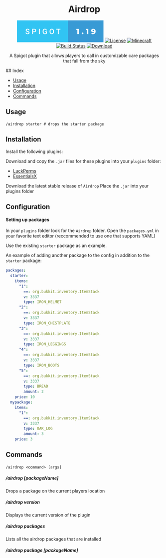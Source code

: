 <div style="text-align: center;" align="center">
<h1>Airdrop</h1>

![Spigot SVG](readme/spigot-1.19.svg)
[![License](https://img.shields.io/badge/license-MIT-blue.svg)](LICENSE)
[![Minecraft](https://img.shields.io/badge/Minecraft-1.16+-brightgreen.svg)](https://www.minecraft.net) [![Build Status](https://img.shields.io/travis/your-username/airdrop-plugin/master.svg)](https://travis-ci.org/your-username/airdrop-plugin) [![Download](https://img.shields.io/badge/download-latest-brightgreen.svg)](https://github.com/your-username/airdrop-plugin/releases/latest)

A Spigot plugin that allows players to call in customizable care packages that fall from the sky

</div>
## Index

- [Usage](#usage)
- [Installation](#installation)
- [Configuration](#configuration)
- [Commands](#commands)

## Usage

```
/airdrop starter # drops the starter package
```

## Installation

Install the following plugins:

Download and copy the `.jar` files for these plugins into your `plugins` folder:

- [LuckPerms](https://luckperms.net/)
- [EssentialsX](https://essentialsx.net/)

Download the latest stable release of `Airdrop`
Place the `.jar` into your plugins folder

## Configuration

#### Setting up packages

In your `plugins` folder look for the `Airdrop` folder.
Open the `packages.yml` in your favorite text editor (reccommended to use one that supports YAML)

Use the existing `starter` package as an example.

An example of adding another package to the config in addition to the `starter` package:

```yaml
packages:
  starter:
    items:
      "1":
        ==: org.bukkit.inventory.ItemStack
        v: 3337
        type: IRON_HELMET
      "2":
        ==: org.bukkit.inventory.ItemStack
        v: 3337
        type: IRON_CHESTPLATE
      "3":
        ==: org.bukkit.inventory.ItemStack
        v: 3337
        type: IRON_LEGGINGS
      "4":
        ==: org.bukkit.inventory.ItemStack
        v: 3337
        type: IRON_BOOTS
      "5":
        ==: org.bukkit.inventory.ItemStack
        v: 3337
        type: BREAD
        amount: 2
    price: 10
  mypackage:
    items:
      "1":
        ==: org.bukkit.inventory.ItemStack
        v: 3337
        type: OAK_LOG
        amount: 3
    price: 3
```

## Commands

`/airdrop <command> [args]`

##### /airdrop [packageName]

Drops a package on the current players location

##### /airdrop version

Displays the current version of the plugin

##### /airdrop packages

Lists all the airdrop packages that are installed

##### /airdrop package [packageName]

